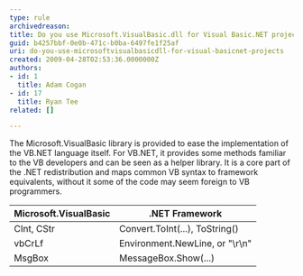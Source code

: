 ```yaml
---
type: rule
archivedreason: 
title: Do you use Microsoft.VisualBasic.dll for Visual Basic.NET projects?
guid: b4257bbf-0e0b-471c-b0ba-6497fe1f25af
uri: do-you-use-microsoftvisualbasicdll-for-visual-basicnet-projects
created: 2009-04-28T02:53:36.0000000Z
authors:
- id: 1
  title: Adam Cogan
- id: 17
  title: Ryan Tee
related: []

---
```


The Microsoft.VisualBasic library is provided to ease the implementation of the VB.NET language itself. For VB.NET, it provides some methods familiar to the VB developers and can be seen as a helper library. It is a core part of the .NET redistribution and maps common VB syntax to framework equivalents, without it some of the code may seem foreign to VB programmers.   
<!--endintro-->


| Microsoft.VisualBasic  | .NET Framework  |
| --- | --- |
| CInt, CStr  | Convert.ToInt(...), ToString()  |
| vbCrLf  | Environment.NewLine, or "\r\n"  |
| MsgBox  | MessageBox.Show(...)  |
